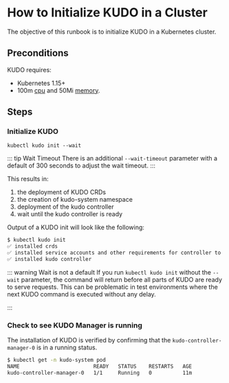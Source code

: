 # How to Initialize KUDO in a Cluster

The objective of this runbook is to initialize KUDO in a Kubernetes cluster.

## Preconditions

KUDO requires:

* Kubernetes 1.15+
* 100m [cpu](https://kubernetes.io/docs/concepts/configuration/manage-compute-resources-container/#meaning-of-cpu) and 50Mi [memory](https://kubernetes.io/docs/concepts/configuration/manage-compute-resources-container/#meaning-of-memory).

## Steps

### Initialize KUDO

`kubectl kudo init --wait`

::: tip Wait Timeout
There is an additional `--wait-timeout` parameter with a default of 300 seconds to adjust the wait timeout.
:::

This results in:

1. the deployment of KUDO CRDs
2. the creation of kudo-system namespace
3. deployment of the kudo controller
4. wait until the kudo controller is ready 

Output of a KUDO init will look like the following:

```bash
$ kubectl kudo init
✅ installed crds
✅ installed service accounts and other requirements for controller to run
✅ installed kudo controller
```
::: warning Wait is not a default
If you run `kubectl kudo init` without the `--wait` parameter, the command will return before all parts of KUDO are ready to serve requests. This can be problematic in test environments where the next KUDO command is executed without any delay. 

:::

### Check to see KUDO Manager is running

The installation of KUDO is verified by confirming that the `kudo-controller-manager-0` is in a running status.

```bash
$ kubectl get -n kudo-system pod
NAME                        READY   STATUS    RESTARTS   AGE
kudo-controller-manager-0   1/1     Running   0          11m
```
